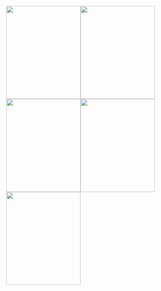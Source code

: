 <img src="giphy.gif" width="200" height="250"><img src="giphy.gif" width="200" height="250"><img src="giphy.gif" width="200" height="250"><img src="giphy.gif" width="200" height="250"><img src="giphy.gif" width="200" height="250">


<!--
**jackmarsh/jackmarsh** is a ✨ _special_ ✨ repository because its `README.md` (this file) appears on your GitHub profile.

Here are some ideas to get you started:

- 🔭 I’m currently working on ...
- 🌱 I’m currently learning ...
- 👯 I’m looking to collaborate on ...
- 🤔 I’m looking for help with ...
- 💬 Ask me about ...
- 📫 How to reach me: ...
- 😄 Pronouns: ...
- ⚡ Fun fact: ...
-->
